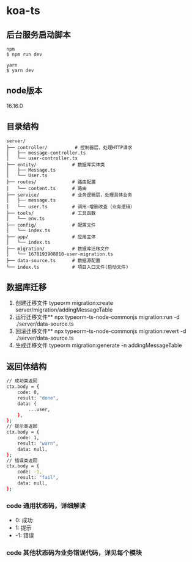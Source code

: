 # koa-ts

## 后台服务启动脚本
```
npm
$ npm run dev

yarn
$ yarn dev
```

## node版本
16.16.0

## 目录结构
```
server/
├── controller/          # 控制器层，处理HTTP请求
│   ├── message-controller.ts
│   └── user-controller.ts
├── entity/             # 数据库实体类
│   ├── Message.ts
│   └── User.ts
├── routes/             # 路由配置
│   └── content.ts      # 路由  
├── service/            # 业务逻辑层，处理具体业务
│   ├── message.ts
│   └── user.ts         # 调用-增删改查（业务逻辑）
├── tools/              # 工具函数
│   └── env.ts
├── config/             # 配置文件
│   └── index.ts
├── app/                # 应用主体
│   └── index.ts
├── migration/          # 数据库迁移文件
│   └── 1678193908010-user-migration.ts
├── data-source.ts      # 数据源配置
└── index.ts            # 项目入口文件(启动文件)
```

## 数据库迁移
1. 创建迁移文件
typeorm migration:create server/migration/addingMessageTable
2. 运行迁移文件**
npx typeorm-ts-node-commonjs migration:run -d ./server/data-source.ts
3. 回滚迁移文件**
npx typeorm-ts-node-commonjs migration:revert -d ./server/data-source.ts
4. 生成迁移文件
typeorm migration:generate -n addingMessageTable

## 返回体结构
```bash
// 成功类返回
ctx.body = {
    code: 0,
    result: "done",
    data: {
        ...user,
    },
};
// 提示类返回
ctx.body = {
    code: 1,
    result: "warn",
    data: null,
};
// 错误类返回
ctx.body = {
    code: -1,
    result: "fail",
    data: null,
};
```
### code 通用状态码，详细解读
-  0: 成功
-  1: 提示
- -1: 错误

### code 其他状态码为业务错误代码，详见每个模块



